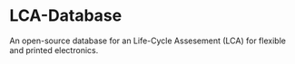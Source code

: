 # LCA-Database
An open-source database for an Life-Cycle Assesement (LCA) for flexible and printed electronics.
